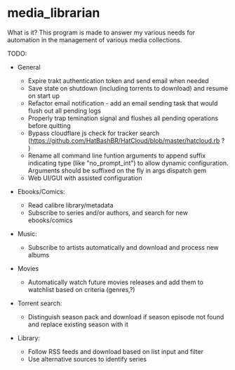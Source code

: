 # media_librarian

What is it?
This program is made to answer my various needs for automation in the management of various media collections.

TODO:
* General
    * Expire trakt authentication token and send email when needed
    * Save state on shutdown (including torrents to download) and resume on start up
    * Refactor email notification - add an email sending task that would flush out all pending logs
    * Properly trap temination signal and flushes all pending operations before quitting
    * Bypass cloudflare js check for tracker search (https://github.com/HatBashBR/HatCloud/blob/master/hatcloud.rb ? )
    * Rename all command line funtion arguments to append suffix indicating type (like "no_prompt_int") to allow dynamic configuration. Arguments should be suffixed on the fly in args dispatch gem
    * Web UI/GUI with assisted configuration
    
* Ebooks/Comics:
    * Read calibre library/metadata
    * Subscribe to series and/or authors, and search for new ebooks/comics
    
* Music:
    * Subscribe to artists automatically and download and process new albums
    
* Movies
    * Automatically watch future movies releases and add them to watchlist based on criteria (genres,?)

* Torrent search:
    * Distinguish season pack and download if season episode not found and replace existing season with it
    
* Library:
    * Follow RSS feeds and download based on list input and filter
    * Use alternative sources to identify series